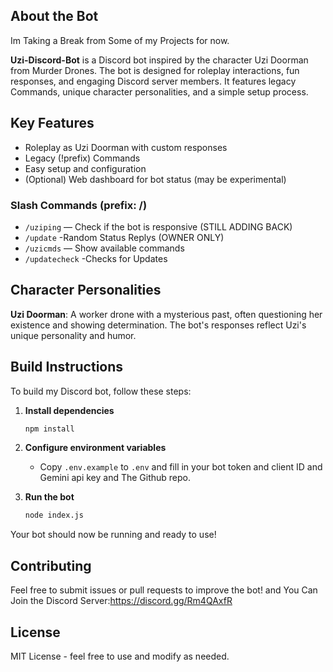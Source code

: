 ## About the Bot

Im Taking a Break from Some of my Projects for now.

**Uzi-Discord-Bot** is a Discord bot inspired by the character Uzi Doorman from Murder Drones. The bot is designed for roleplay interactions, fun responses, and engaging Discord server members. It features legacy Commands, unique character personalities, and a simple setup process.

## Key Features
- Roleplay as Uzi Doorman with custom responses
- Legacy (!prefix) Commands 
- Easy setup and configuration
- (Optional) Web dashboard for bot status (may be experimental)


### Slash Commands (prefix: /)

- `/uziping` — Check if the bot is responsive (STILL ADDING BACK)
- `/update` -Random Status Replys (OWNER ONLY)
- `/uzicmds` — Show available commands
- `/updatecheck` -Checks for Updates

## Character Personalities

**Uzi Doorman**: A worker drone with a mysterious past, often questioning her existence and showing determination. The bot's responses reflect Uzi's unique personality and humor.

## Build Instructions
To build my Discord bot, follow these steps:

1. **Install dependencies**
   ```bash
   npm install
   ```

2. **Configure environment variables**
   - Copy `.env.example` to `.env` and fill in your bot token and client ID and Gemini api key and The Github repo.


3. **Run the bot**
   ```bash
   node index.js
   ```

Your bot should now be running and ready to use!

## Contributing
Feel free to submit issues or pull requests to improve the bot! and You Can Join the Discord Server:https://discord.gg/Rm4QAxfR

## License
MIT License - feel free to use and modify as needed.
